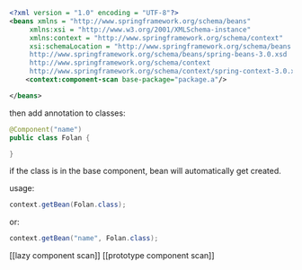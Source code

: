 ```xml
<?xml version = "1.0" encoding = "UTF-8"?>
<beans xmlns = "http://www.springframework.org/schema/beans"
     xmlns:xsi = "http://www.w3.org/2001/XMLSchema-instance"
     xmlns:context = "http://www.springframework.org/schema/context"
     xsi:schemaLocation = "http://www.springframework.org/schema/beans
     http://www.springframework.org/schema/beans/spring-beans-3.0.xsd
     http://www.springframework.org/schema/context
     http://www.springframework.org/schema/context/spring-context-3.0.xsd">
	<context:component-scan base-package="package.a"/>

</beans>
```

then add annotation to classes:
```java
@Component("name")
public class Folan {

}
```

if the class is in the base component, bean will automatically get created.

usage:
```java
context.getBean(Folan.class);
```
or:
```java
context.getBean("name", Folan.class);
```


[[lazy component scan]]
[[prototype component scan]]